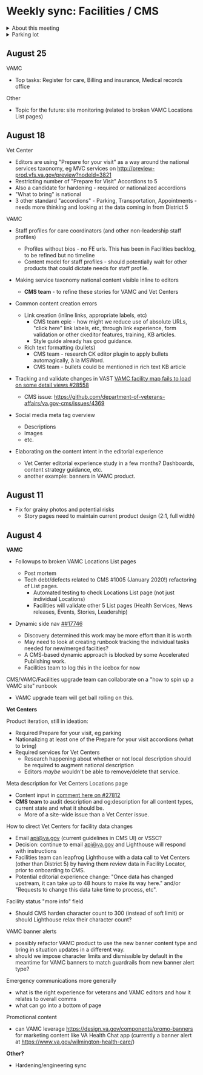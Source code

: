 # Weekly sync: Facilities / CMS

<details><summary>About this meeting</summary>

- Wednesday 2:30pm ET 
- Meeting owner: Clarence Maeng
- Facilitator: Kevin Walsh

</details>

<details><summary>Parking lot</summary>

* New lighthouse fields, where does it live? Does it need to be migrated from Lighthouse to CMS, does va.gov connect directly to lighthouse? 
* What VAMC environment can be used to 

* [#4084 Prevent h2/h3s in Facility "prepare for your visit" accordions](https://github.com/department-of-veterans-affairs/va.gov-cms/issues/4084) (and associated FE ticket [#18986](https://github.com/department-of-veterans-affairs/va.gov-team/issues/18986)) (moved here January 27)
* #Type of care (Vet Center) field. [#19284](https://github.com/department-of-veterans-affairs/va.gov-team/issues/19284) and [#4147](https://github.com/department-of-veterans-affairs/va.gov-cms/issues/4147) (moved here February 3)
* Breadcrumb cross-team spike 
 * [#16020 breadcrumb](https://github.com/department-of-veterans-affairs/va.gov-team/issues/16020) (moved to parking lot Feb 3)
5. Using API for online scheduling information
6. Staff profiles https://github.com/department-of-veterans-affairs/va.gov-team/issues/17116 https://github.com/department-of-veterans-affairs/va.gov-cms/issues/5450 


</details>

## August 25 
VAMC
* Top tasks: Register for care, Billing and insurance, Medical records office 

Other
* Topic for the future: site monitoring (related to broken VAMC Locations List pages)

## August 18
 
 Vet Center
 * Editors are using "Prepare for your visit" as a way around the national services taxonomy, eg MVC services on http://preview-prod.vfs.va.gov/preview?nodeId=3821 
 * Restricting number of "Prepare for Visit" Accordions to 5
 * Also a candidate for hardening - required or nationalized accordions
 * "What to bring" is national
 * 3 other standard "accordions" - Parking, Transportation, Appointments - needs more thinking and looking at the data coming in from District 5

VAMC
 * Staff profiles for care coordinators (and other non-leadership staff profiles)
   * Profiles without bios - no FE urls. This has been in Facilities backlog, to be refined but no timeline 
   * Content model for staff profiles - should potentially wait for other products that could dictate needs for staff profile. 


 * Making service taxonomy national content visible inline to editors
   * **CMS team** -  to refine these stories for VAMC and Vet Centers 
 * Common content creation errors
   * Link creation (inline links, appropriate labels, etc)
     * CMS team epic - how might we reduce use of absolute URLs, "click here" link labels, etc, through link experience, form validation or other ckeditor features, training, KB articles.
     * Style guide already has good guidance.
   * Rich text formatting (bullets)
     * CMS team - research CK editor plugin to apply bullets automagically, à la MSWord. 
     * CMS team - bullets could be mentioned in rich text KB article 
 * Tracking and validate changes in VAST [VAMC facility map fails to load on some detail views #28558](https://github.com/department-of-veterans-affairs/va.gov-team/issues/28558#issuecomment-901097646)
   * CMS issue: https://github.com/department-of-veterans-affairs/va.gov-cms/issues/4369  
 * Social media meta tag overview 
   * Descriptions
   * Images
   * etc. 
 * Elaborating on the content intent in the editorial experience
   * Vet Center editorial experience study in a few months? Dashboards, content strategy guidance, etc.
   * another example: banners in VAMC product.  


## August 11
  * Fix for grainy photos and potential risks
    * Story pages need to maintain current product design (2:1, full width)

## August 4

**VAMC**
* Followups to broken VAMC Locations List pages
  * Post mortem
  * Tech debt/defects related to CMS #1005 (January 2020!) refactoring of List pages.
    * Automated testing to check Locations List page (not just individual Locations)
    * Facilities will validate other 5 List pages (Health Services, News releases, Events, Stories, Leadership)
 
* Dynamic side nav [##17746](https://github.com/department-of-veterans-affairs/va.gov-team/issues/17746)
  * Discovery determined this work may be more effort than it is worth
  * May need to look at creating runbook tracking the individual tasks needed for new/merged faciities?
  * A CMS-based dynamic approach is blocked by some Accelerated Publishing work. 
  * Facilities team to log this in the icebox for now

CMS/VAMC/Facilities upgrade team can collaborate on a "how to spin up a VAMC site" runbook
  * VAMC upgrade team will get ball rolling on this. 

**Vet Centers**

Product iteration, still in ideation:
* Required Prepare for your visit, eg parking
* Nationalizing at least one of the Prepare for your visit accordions (what to bring)
* Required services for Vet Centers
  * Research happening about whether or not local description should be required to augment national description 
  * Editors _maybe_ wouldn't be able to remove/delete that service.


Meta description for Vet Centers Locations page 
 * Content input in [comment here on #27812](https://github.com/department-of-veterans-affairs/va.gov-team/issues/27812#issuecomment-891111897)
 * **CMS team** to audit description and og:description for all content types, current state and what it should be.  
   * More of a site-wide issue than a Vet Center issue.  

How to direct Vet Centers for facility data changes
 * Email api@va.gov (current guidelines in CMS UI) or VSSC? 
 * Decision: continue to email api@va.gov and Lighthouse will respond with instructions
 * Facilities team can leapfrog Lighthouse with a data call to Vet Centers (other than District 5) by having them review data in Facility Locator, prior to onboarding to CMS. 
 * Potential editorial experience change: "Once data has changed upstream, it can take up to 48 hours to make its way here." and/or "Requests to change this data take time to process, etc".

Facility status "more info" field
 * Should CMS harden character count to 300 (instead of soft limit) or should Lighthouse relax their character count?
 
VAMC banner alerts
 * possibly refactor VAMC product to use the new banner content type and bring in situation updates in a different way. 
 * should we impose character limits and dismissible by default in the meantime for VAMC banners to match guardrails from new banner alert type?

Emergency communications more generally
 * what is the right experience for veterans and VAMC editors and how it relates to overall comms
 * what can go into a bottom of page 

Promotional content
 * can VAMC leverage https://design.va.gov/components/promo-banners for marketing content like VA Health Chat app (currently a banner alert at https://www.va.gov/wilmington-health-care/) 


**Other?**
* Hardening/engineering sync
